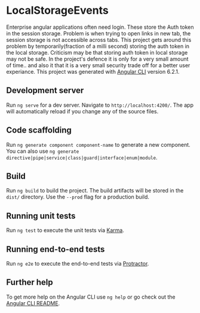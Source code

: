 # LocalStorageEvents
Enterprise angular applications often need login. These store the Auth token in the session storage.
Problem is when trying to open links in new tab, the session storage is not accessible across tabs.
This project gets around this problem by temporarily(fraction of a milli second) storing the auth token in the local storage. 
Criticism may be that storing auth token in local storage may not be safe. In the project's defence it is only for a very small amount of time.. and also it that it is a very small security trade off for a better user experiance.
This project was generated with [Angular CLI](https://github.com/angular/angular-cli) version 6.2.1.

## Development server

Run `ng serve` for a dev server. Navigate to `http://localhost:4200/`. The app will automatically reload if you change any of the source files.

## Code scaffolding

Run `ng generate component component-name` to generate a new component. You can also use `ng generate directive|pipe|service|class|guard|interface|enum|module`.

## Build

Run `ng build` to build the project. The build artifacts will be stored in the `dist/` directory. Use the `--prod` flag for a production build.

## Running unit tests

Run `ng test` to execute the unit tests via [Karma](https://karma-runner.github.io).

## Running end-to-end tests

Run `ng e2e` to execute the end-to-end tests via [Protractor](http://www.protractortest.org/).

## Further help

To get more help on the Angular CLI use `ng help` or go check out the [Angular CLI README](https://github.com/angular/angular-cli/blob/master/README.md).
